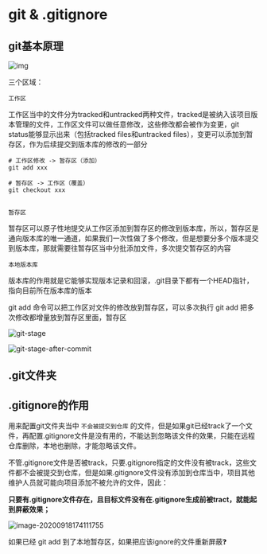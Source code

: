 # git & .gitignore



## git基本原理



![img](https://tuchuang-1256253537.cos.ap-shanghai.myqcloud.com/tuchuang/1090617-20181008211557402-232838726.png)



三个区域：



```工作区```

工作区当中的文件分为tracked和untracked两种文件，tracked是被纳入该项目版本管理的文件，工作区文件可以做任意修改，这些修改都会被作为变更，git status能够显示出来（包括tracked files和untracked files），变更可以添加到暂存区，作为后续提交到版本库的修改的一部分

```shell
# 工作区修改 -> 暂存区（添加）
git add xxx

# 暂存区 -> 工作区（覆盖）
git checkout xxx


```





```暂存区```

暂存区可以原子性地提交从工作区添加到暂存区的修改到版本库，所以，暂存区是通向版本库的唯一通道，如果我们一次性做了多个修改，但是想要分多个版本提交到版本库，那就需要往暂存区当中分批添加文件，多次提交暂存区的内容





```本地版本库```

版本库的作用就是它能够实现版本记录和回滚，.git目录下都有一个HEAD指针，指向目前所在版本库的版本





git add 命令可以把工作区对文件的修改放到暂存区，可以多次执行 git add 把多次修改都增量放到暂存区里面，暂存区

![git-stage](https://www.liaoxuefeng.com/files/attachments/919020074026336/0)





![git-stage-after-commit](https://www.liaoxuefeng.com/files/attachments/919020100829536/0)





## .git文件夹















## .gitignore的作用

用来配置git文件夹当中 ```不会被提交到仓库``` 的文件，但是如果git已经track了一个文件，再配置.gitignore文件是没有用的，不能达到忽略该文件的效果，只能在远程仓库删除，本地也删除，才能忽略该文件。



不管.gitignore文件是否被track，只要.gitignore指定的文件没有被track，这些文件都不会被提交到仓库，但是如果.gitignore文件没有添加到仓库当中，项目其他维护人员就可能向项目添加不被允许的文件，因此：

**只要有.gitignore文件存在，且目标文件没有在.gitignore生成前被tract，就能起到屏蔽效果；**

![image-20200918174111755](https://tuchuang-1256253537.cos.ap-shanghai.myqcloud.com/tuchuang/image-20200918174111755.png)



如果已经 git add 到了本地暂存区，如果把应该ignore的文件重新屏蔽❓
